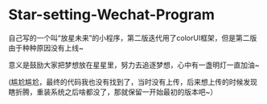 # Star-setting-Wechat-Program
自己写的一个叫“放星未来”的小程序，第二版迭代用了colorUI框架，但是第二版由于种种原因没有上线~

意义是鼓励大家把梦想放在星星里，努力去追逐梦想，心中有一盏明灯一直加油~

(尴尬尴尬，最终的代码我也没有找到了，当时没有上传，后来想上传的时候发现瞎折腾，重装系统之后啥都没了，那就保留一开始最初的版本吧~）
